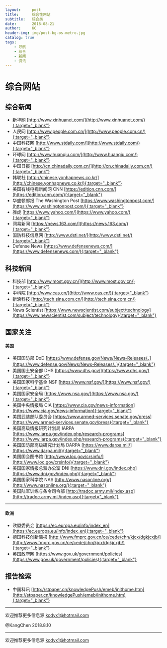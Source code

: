 ```yaml
---
layout:     post
title:      综合性网站
subtitle:   综合类
date:       2018-08-21
author:     KC
header-img: img/post-bg-os-metro.jpg
catalog: true
tags:
    - 导航
    - 综合
    - 新闻
    - 资讯
---
```

# 综合网站

## 综合新闻

- 新华网 [http://www.xinhuanet.com/](http://www.xinhuanet.com/){:target="_blank"}
- 人民网 [http://www.people.com.cn/](http://www.people.com.cn/){:target="_blank"}
- 中国科技网 [http://www.stdaily.com/](http://www.stdaily.com/){:target="_blank"}
- 环球网 [http://www.huanqiu.com/](http://www.huanqiu.com/){:target="_blank"}
- 中国日报 [http://cn.chinadaily.com.cn/](http://cn.chinadaily.com.cn/){:target="_blank"}
- 韩联社 [http://chinese.yonhapnews.co.kr/](http://chinese.yonhapnews.co.kr/){:target="_blank"}
- 美国有线电视新闻网 CNN [https://edition.cnn.com/](https://edition.cnn.com/){:target="_blank"}
- 华盛顿邮报 The Washington Post [https://www.washingtonpost.com/](https://www.washingtonpost.com/){:target="_blank"}
- 雅虎 [https://www.yahoo.com/](https://www.yahoo.com/){:target="_blank"}
- 网易新闻 [https://news.163.com/](https://news.163.com/){:target="_blank"}
- 国防科技信息网 [http://www.dsti.net/](http://www.dsti.net/){:target="_blank"}
- Defense News [https://www.defensenews.com/](https://www.defensenews.com/){:target="_blank"}

## 科技新闻

- 科技部 [http://www.most.gov.cn/](http://www.most.gov.cn/){:target="_blank"}
- 中科院 [http://www.cas.cn/](http://www.cas.cn/){:target="_blank"}
- 新浪科技 [http://tech.sina.com.cn/](http://tech.sina.com.cn/){:target="_blank"}
- News Scientist [https://www.newscientist.com/subject/technology](https://www.newscientist.com/subject/technology){:target="_blank"}

## 国家关注

#### 美国

- 美国国防部 DoD  [https://www.defense.gov/News/News-Releases/、](https://www.defense.gov/News/News-Releases/、){:target="_blank"}
- 美国国土安全部 DHS [https://www.dhs.gov/](https://www.dhs.gov/){:target="_blank"}
- 美国国家科学基金 NSF [https://www.nsf.gov/](https://www.nsf.gov/){:target="_blank"}
- 美国国家安全局 [https://www.nsa.gov/](https://www.nsa.gov/){:target="_blank"}
- 美国中央情报局 CIA [https://www.cia.gov/news-information](https://www.cia.gov/news-information){:target="_blank"}
- 美国武装部队委员会 [https://www.armed-services.senate.gov/press](https://www.armed-services.senate.gov/press){:target="_blank"}
- 美国高级情报研究计划局 IARPA [https://www.iarpa.gov/index.php/research-programs](https://www.iarpa.gov/index.php/research-programs){:target="_blank"}
- 美国国防部高级研究计划局 DARPA [https://www.darpa.mil/](https://www.darpa.mil/){:target="_blank"}
- 美国国会图书馆 [http://www.loc.gov/crsinfo/](http://www.loc.gov/crsinfo/){:target="_blank"}
- 美国国家情报总监办公室 DNI [https://www.dni.gov/index.php](https://www.dni.gov/index.php){:target="_blank"}
- 美国国家科学院 NAS [http://www.nasonline.org/](http://www.nasonline.org/){:target="_blank"}
- 美国陆军训练与条令司令部 [http://tradoc.army.mil/index.asp](http://tradoc.army.mil/index.asp){:target="_blank"}

----

#### 欧洲

- 欧盟委员会 [https://ec.europa.eu/info/index_en](https://ec.europa.eu/info/index_en){:target="_blank"}
- 德国科技创新简报 [http://www.fmprc.gov.cn/ce/cede/chn/kjcx/dgkjcxjb/](http://www.fmprc.gov.cn/ce/cede/chn/kjcx/dgkjcxjb/){:target="_blank"}
- 英国政府网 [https://www.gov.uk/government/policies](https://www.gov.uk/government/policies){:target="_blank"}

## 报告检索

- 中国科讯 [http://stpaper.cn/knowledgePush/emeb/inithome.htm](http://stpaper.cn/knowledgePush/emeb/inithome.htm){:target="_blank"}

----

欢迎推荐更多信息源 kcdyx1@hotmail.com

@KangChen  2018.8.10

----

欢迎推荐更多信息源 kcdyx1@hotmail.com
